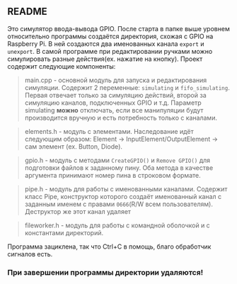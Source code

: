 ## **README** 
Это симулятор ввода-вывода GPIO. После старта в папке выше уровнем относительно программы создаётся директория, схожая с GPIO на Raspberry Pi. В ней создаются два именованных канала `export` и `unexport`. В самой программе при редактировании ручками можно симулировать разные действия(ex. нажатие на кнопку). Проект содержит следующие компоненты: 

> main.cpp - основной модуль для запуска и редактирования симуляции. Содержит 2 переменные: `simulating` и `fifo_simulating`. Первая отвечает только за симуляцию действий, второй за симуляцию каналов, подключенных GPIO и т.д. Параметр simulating **можно** отключать, если все манипуляции будут производится вручную и есть потребность только с каналами.

> elements.h - модуль с элементами. Наследование идёт следующим образом: Element -> InputElement/OutputElement -> сам элемент (ex. Button, Diode). 

> gpio.h - модуль с методами `CreateGPIO()` и `Remove GPIO()` для подготовки файлов к заданному пину. Оба метода в качестве 
            аргумента принимают номер пина в строковом формате.

> pipe.h - модуль для работы с именованными каналами. Содержит класс Pipe, конструктор которого создаёт именованный
            канал с заданным именем с правами `0666`(R/W всем пользователям). Деструктор же этот канал удаляет

> fileworker.h - модуль для работы с командной оболочкой и с константами директорий.

Программа зациклена, так что Ctrl+C в помощь, благо обработчик сигналов есть.
### При завершении программы директории удаляются!
